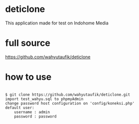 # deticlone
This application made for test on Indohome Media

# full source
https://github.com/wahyutaufik/deticlone

# how to use

```

$ git clone https://github.com/wahyutaufik/deticlone.git
import test_wahyu.sql to phpmyAdmin
change password host configuration on 'config/koneksi.php'
default user:
	username : admin
	password : password

```

